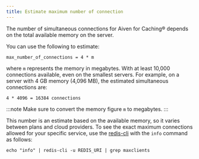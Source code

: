 ```yaml
---
title: Estimate maximum number of connection
---
```


The number of simultaneous connections for Aiven for Caching® depends on the total available memory on the server.


You can use the following to estimate:

```plaintext
max_number_of_connections = 4 * m
```

where `m` represents the memory in megabytes. With at least 10,000
connections available, even on the smallest servers. For example, on a
server with 4 GB memory (4,096 MB), the estimated simultaneous connections are:

```plaintext
4 * 4096 = 16384 connections
```

:::note
Make sure to convert the memory figure `m` to megabytes.
:::

This number is an estimate based on the available memory, so it varies between plans
and cloud providers. To see the exact maximum connections allowed for your
specific service, use the [redis-cli](/docs/products/caching/howto/connect-redis-cli)
with the `info` command as follows:

```shell
echo "info" | redis-cli -u REDIS_URI | grep maxclients
```
